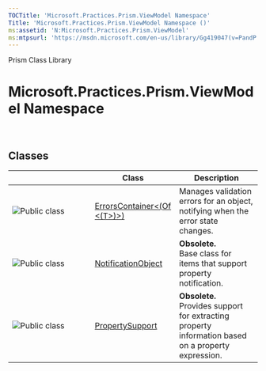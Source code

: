 ```yaml
---
TOCTitle: 'Microsoft.Practices.Prism.ViewModel Namespace'
Title: 'Microsoft.Practices.Prism.ViewModel Namespace ()'
ms:assetid: 'N:Microsoft.Practices.Prism.ViewModel'
ms:mtpsurl: 'https://msdn.microsoft.com/en-us/library/Gg419047(v=PandP.50)'
---
```


Prism Class Library

Microsoft.Practices.Prism.ViewModel Namespace
=============================================

 

Classes
-------

<span id="classToggle"></span>
<table>
<colgroup>
<col width="33%" />
<col width="33%" />
<col width="33%" />
</colgroup>
<thead>
<tr class="header">
<th> </th>
<th>Class</th>
<th>Description</th>
</tr>
</thead>
<tbody>
<tr class="odd">
<td><img src="https://msdn.microsoft.com/en-us/Gg419047.pubclass(en-us,PandP.50).gif" title="Public class" /></td>
<td><a href="https://msdn.microsoft.com/t:microsoft.practices.prism.viewmodel.errorscontainer%601">ErrorsContainer&lt;(Of &lt;(T&gt;)&gt;)</a></td>
<td><div class="summary">
Manages validation errors for an object, notifying when the error state changes.
</div></td>
</tr>
<tr class="even">
<td><img src="https://msdn.microsoft.com/en-us/Gg419047.pubclass(en-us,PandP.50).gif" title="Public class" /></td>
<td><a href="https://msdn.microsoft.com/t:microsoft.practices.prism.viewmodel.notificationobject">NotificationObject</a></td>
<td><strong>Obsolete.</strong>
<div class="summary">
Base class for items that support property notification.
</div></td>
</tr>
<tr class="odd">
<td><img src="https://msdn.microsoft.com/en-us/Gg419047.pubclass(en-us,PandP.50).gif" title="Public class" /></td>
<td><a href="https://msdn.microsoft.com/t:microsoft.practices.prism.viewmodel.propertysupport">PropertySupport</a></td>
<td><strong>Obsolete.</strong>
<div class="summary">
Provides support for extracting property information based on a property expression.
</div></td>
</tr>
</tbody>
</table>
